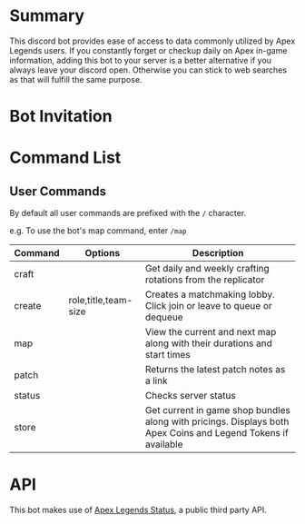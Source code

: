 # Summary

This discord bot provides ease of access to data commonly utilized by Apex Legends users. If you constantly forget or checkup daily on Apex in-game information, adding this bot to your server is a better alternative if you always leave your discord open. Otherwise you can stick to web searches as that will fulfill the same purpose.

# Bot Invitation

# Command List

## User Commands

By default all user commands are prefixed with the `/` character.  

e.g. To use the bot's map command, enter `/map`

| Command    |Options                 | Description       |
|------------|------------------------|-------------------|
| craft      |                        | Get daily and weekly crafting rotations from the replicator |
| create     | role,title,team-size   | Creates a matchmaking lobby. Click join or leave to queue or dequeue |
| map        |                        | View the current and next map along with their durations and start times |
| patch      |                        | Returns the latest patch notes as a link |
| status     |                        | Checks server status |
| store      |                        | Get current in game shop bundles along with pricings. Displays both Apex Coins and Legend Tokens if available |

# API

This bot makes use of [Apex Legends Status](https://apexlegendsapi.com/#introduction), a public third party API.   
